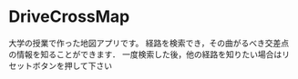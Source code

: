 # DriveCrossMap
大学の授業で作った地図アプリです。
経路を検索でき，その曲がるべき交差点の情報を知ることができます．
一度検索した後，他の経路を知りたい場合はリセットボタンを押して下さい
